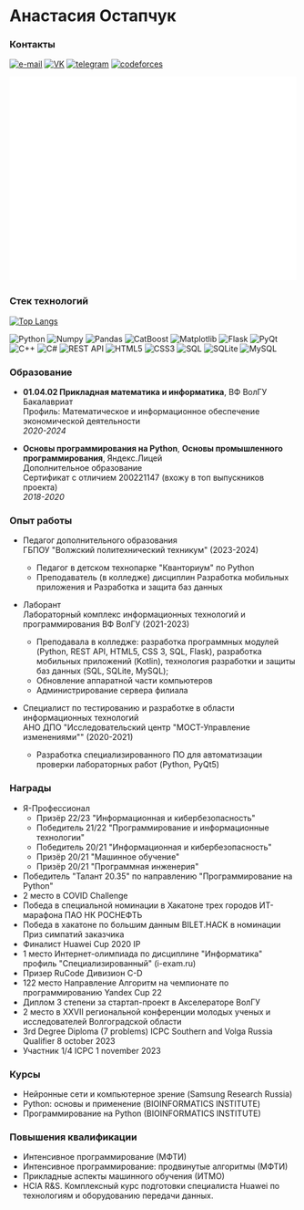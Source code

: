 # Анастасия Остапчук

### Контакты

[![e-mail](https://img.shields.io/badge/-email-color&?style=for-the-badge&color=informational&logo=email)](mailto:ostapchuk.anastasiia.v@gmail.com)
[![VK](https://img.shields.io/badge/-VK-color&?style=for-the-badge&color=45668e&logo=VK)](https://vk.com/anisia_kisa)
[![telegram](https://img.shields.io/badge/-telegram-color&?style=for-the-badge&color=45668e&logo=telegram)](https://t.me/anastasiia_ost_v)
[![codeforces](https://img.shields.io/badge/-codeforces-color&?style=for-the-badge&color=45668e)](https://codeforces.com/profile/anastasiya_kisa777)


![](https://raw.githubusercontent.com/aniciya777/cf-stats/main/output/light_card.svg#gh-dark-mode-only)


### Стек технологий

[![Top Langs](https://github-readme-stats.vercel.app/api/top-langs/?username=aniciya777&layout=compact&theme=dark&locale=ru&custom_title=Наиболее%20используемые%20языки)](https://github.com/aniciya777/github-readme-stats)

![Python](https://img.shields.io/badge/-Python-color&?style=for-the-badge&color=informational&logo=Python&logoColor=white)
![Numpy](https://img.shields.io/badge/-Numpy-color&?style=for-the-badge&color=informational&logo=Numpy)
![Pandas](https://img.shields.io/badge/-Pandas-color&?style=for-the-badge&color=informational&logo=Pandas)
![CatBoost](https://img.shields.io/badge/CatBoost-color&?style=for-the-badge&color=informational&logo=CatBoost)
![Matplotlib](https://img.shields.io/badge/-Matplotlib-color&?style=for-the-badge&color=informational&logo=Matplotlib)
![Flask](https://img.shields.io/badge/-Flask-color&?style=for-the-badge&color=informational&logo=Flask)
![PyQt](https://img.shields.io/badge/-PyQt-color&?style=for-the-badge&color=informational&logo=PyQt)
![C++](https://img.shields.io/badge/-C%2B%2B-color&?style=for-the-badge&color=informational&logo=C%2B%2B)
![C#](https://img.shields.io/badge/-C%23-color&?style=for-the-badge&color=informational&logo=C%20Sharp)
![REST API](https://img.shields.io/badge/-REST%20API-color&?style=for-the-badge&color=informational&logo=REST%20API)
![HTML5](https://img.shields.io/badge/-HTML%205-color&?style=for-the-badge&color=informational&logo=HTML5&logoColor=white)
![CSS3](https://img.shields.io/badge/-CSS%203-color&?style=for-the-badge&color=informational&logo=CSS3)
![SQL](https://img.shields.io/badge/-SQL-color&?style=for-the-badge&color=informational&logo=SQL)
![SQLite](https://img.shields.io/badge/-SQLite-color&?style=for-the-badge&color=informational&logo=SQLite)
![MySQL](https://img.shields.io/badge/-MySQL-color&?style=for-the-badge&color=informational&logo=MySQL&logoColor=white)

### Образование
* **01.04.02 Прикладная математика и информатика**, ВФ ВолГУ
<br />Бакалавриат
<br />Профиль: Математическое и информационное обеспечение экономической деятельности
<br />*2020-2024*

* **Основы программирования на Python**, **Основы промышленного программирования**, Яндекс.Лицей
<br />Дополнительное образование
<br />Сертификат с отличием 200221147 (вхожу в топ выпускников проекта)
<br />*2018-2020*

### Опыт работы

* Педагог дополнительного образования <br>
ГБПОУ "Волжский политехнический техникум" (2023-2024)
    * Педагог в детском технопарке "Кванториум" по Python
    * Преподаватель (в колледже) дисциплин Разработка мобильных приложения и Разработка и защита баз данных 

* Лаборант <br>
Лабораторный комплекс информационных технологий и программирования ВФ ВолГУ (2021-2023)

   * Преподавала в колледже: разработка программных модулей (Python, REST API, HTML5, CSS 3, SQL, Flask), разработка мобильных приложений (Kotlin), технология разработки и защиты баз данных (SQL, SQLite, MySQL);
   * Обновление аппаратной части компьютеров
   * Администрирование сервера филиала

* Специалист по тестированию и разработке в области информационных технологий <br>
АНО ДПО "Исследовательский центр "МОСТ-Управление изменениями"" (2020-2021)
    * Разработка специализированного ПО для автоматизации проверки лабораторных работ (Python, PyQt5)


### Награды

* Я-Профессионал <br>
   * Призёр 22/23 "Информационная и кибербезопасность"
   * Победитель 21/22 "Программирование и информационные технологии"
   * Победитель 20/21 "Информационная и кибербезопасность"
   * Призёр 20/21 "Машинное обучение"
   * Призёр 20/21 "Программная инженерия"
* Победитель "Талант 20.35" по направлению "Программирование на Python"
* 2 место в COVID Challenge
* Победа в специальной номинации в Хакатоне трех городов ИТ-марафона ПАО НК РОСНЕФТЬ
* Победа в хакатоне по большим данным BILET.HACK в номинации Приз симпатий заказчика
* Финалист Huawei Cup 2020 IP
* 1 место Интернет-олимпиада по дисциплине "Информатика" профиль "Специализированный" (i-exam.ru)
* Призер RuCode Дивизион C-D
* 122 место Направление Алгоритм на чемпионате по программированию Yandex Cup 22
* Диплом 3 степени за стартап-проект в Акселераторе ВолГУ
* 2 место в XXVII региональной конференции молодых ученых и исследователей Волгоградской области
* 3rd Degree Diploma (7 problems) ICPC Southern and Volga Russia Qualifier 8 october 2023
* Участник 1/4 ICPC 1 november 2023
  
### Курсы
   * Нейронные сети и компьютерное зрение (Samsung Research Russia)
   * Python: основы и применение (BIOINFORMATICS INSTITUTE)
   * Программирование на Python (BIOINFORMATICS INSTITUTE)

### Повышения квалификации
   * Интенсивное программирование (МФТИ)
   * Интенсивное программирование: продвинутые алгоритмы (МФТИ)
   * Прикладные аспекты машинного обучения (ИТМО)
   * HCIA R&S. Комплексный курс подготовки специалиста Huawei по технологиям и оборудованию передачи данных.
